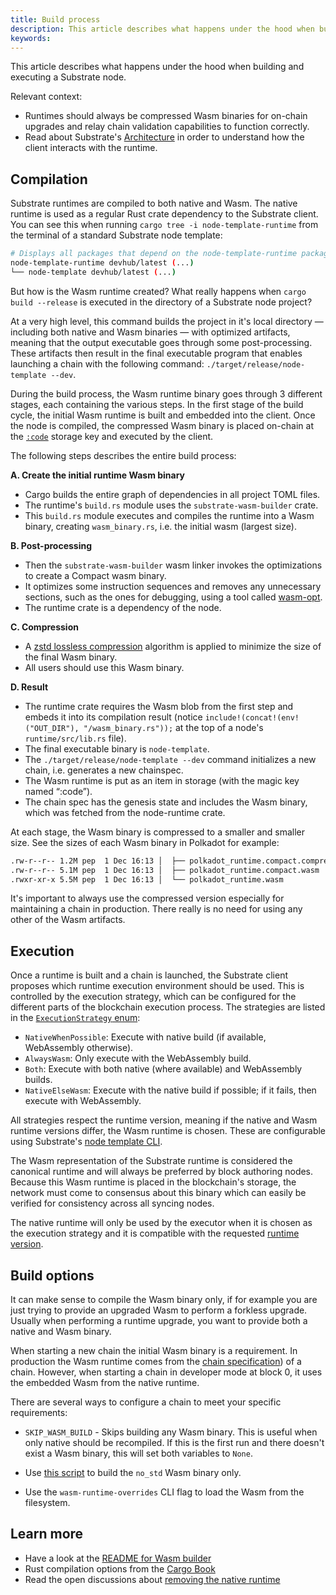```yaml
---
title: Build process
description: This article describes what happens under the hood when building and executing a Substrate node.
keywords:
---
```


This article describes what happens under the hood when building and executing a Substrate node.

Relevant context:

- Runtimes should always be compressed Wasm binaries for on-chain upgrades and relay chain validation capabilities to function correctly.
- Read about Substrate's [Architecture](../fundamentals/architecture.md) in order to understand how the client interacts with the runtime.

## Compilation

Substrate runtimes are compiled to both native and Wasm.
The native runtime is used as a regular Rust crate dependency to the Substrate client.
You can see this when running `cargo tree -i node-template-runtime` from the terminal of a standard Substrate node template:

```bash
# Displays all packages that depend on the node-template-runtime package.
node-template-runtime devhub/latest (...)
└── node-template devhub/latest (...)
```

But how is the Wasm runtime created?
What really happens when `cargo build --release` is executed in the directory of a Substrate node project?

At a very high level, this command builds the project in it's local directory &mdash; including both native and Wasm binaries &mdash; with optimized artifacts, meaning that the output executable goes through some post-processing.
These artifacts then result in the final executable program that enables launching a chain with the following command:
`./target/release/node-template --dev`.

During the build process, the Wasm runtime binary goes through 3 different stages, each containing the various steps.
In the first stage of the build cycle, the initial Wasm runtime is built and embedded into the client.
Once the node is compiled, the compressed Wasm binary is placed on-chain at the [`:code`](https://docs.substrate.io/rustdocs/latest/sp_storage/well_known_keys/constant.CODE.html) storage key and executed by the client.

The following steps describes the entire build process:

**A. Create the initial runtime Wasm binary**

- Cargo builds the entire graph of dependencies in all project TOML files.
- The runtime's `build.rs` module uses the `substrate-wasm-builder` crate.
- This `build.rs` module executes and compiles the runtime into a Wasm binary, creating `wasm_binary.rs`, i.e. the initial wasm (largest size). 

**B. Post-processing**

- Then the `substrate-wasm-builder` wasm linker invokes the optimizations to create a Compact wasm binary.
- It optimizes some instruction sequences and removes any unnecessary sections, such as the ones for debugging, using a tool called [wasm-opt](https://www.npmjs.com/package/wasm-opt).
- The runtime crate is a dependency of the node.

**C. Compression**

- A [zstd lossless compression](https://en.wikipedia.org/wiki/Zstandard) algorithm is applied to minimize the size of the final Wasm binary. 
- All users should use this Wasm binary. 

**D. Result**

- The runtime crate requires the Wasm blob from the first step and embeds it into its compilation result (notice `include!(concat!(env!("OUT_DIR"), "/wasm_binary.rs"));` at the top of a node's `runtime/src/lib.rs` file).
- The final executable binary is `node-template`.
- The `./target/release/node-template --dev` command initializes a new chain, i.e. generates a new chainspec.
- The Wasm runtime is put as an item in storage (with the magic key named “:code”).
- The chain spec has the genesis state and includes the Wasm binary, which was fetched from the node-runtime crate.


At each stage, the Wasm binary is compressed to a smaller and smaller size.
See the sizes of each Wasm binary in Polkadot for example:

```bash
.rw-r--r-- 1.2M pep  1 Dec 16:13 │  ├── polkadot_runtime.compact.compressed.wasm
.rw-r--r-- 5.1M pep  1 Dec 16:13 │  ├── polkadot_runtime.compact.wasm
.rwxr-xr-x 5.5M pep  1 Dec 16:13 │  └── polkadot_runtime.wasm
```

It's important to always use the compressed version especially for maintaining a chain in production.
There really is no need for using any other of the Wasm artifacts.

## Execution 

Once a runtime is built and a chain is launched, the Substrate client proposes which runtime execution environment should be used.
This is controlled by the execution strategy, which can be configured for the different parts of the blockchain execution process.
The strategies are listed in the [`ExecutionStrategy` enum](/rustdocs/latest/sp_state_machine/enum.ExecutionStrategy.html):

- `NativeWhenPossible`: Execute with native build (if available, WebAssembly otherwise).
- `AlwaysWasm`: Only execute with the WebAssembly build.
- `Both`: Execute with both native (where available) and WebAssembly builds.
- `NativeElseWasm`: Execute with the native build if possible; if it fails, then execute with WebAssembly.

All strategies respect the runtime version, meaning if the native and Wasm runtime versions differ, the Wasm runtime is chosen.
These are configurable using Substrate's [node template CLI](/content/md/en/docs/reference/command-line-tools/node-template.md).

The Wasm representation of the Substrate runtime is considered the canonical runtime and will always be preferred by block authoring nodes.
Because this Wasm runtime is placed in the blockchain's storage, the network must come to consensus about this binary which can easily be verified for consistency across all syncing nodes.

The native runtime will only be used by the executor when it is chosen as the execution strategy and it is compatible with the requested [runtime version](/main-docs/build/upgrade#runtime-versioning).

## Build options

It can make sense to compile the Wasm binary only, if for example you are just trying to provide an upgraded Wasm to perform a forkless upgrade. 
Usually when performing a runtime upgrade, you want to provide both a native and Wasm binary.

When starting a new chain the initial Wasm binary is a requirement. 
In production the Wasm runtime comes from the [chain specification](/content/md/en/docs/main-docs/build/chain-spec.md)) of a chain.
However, when starting a chain in developer mode at block 0, it uses the embedded Wasm from the native runtime.

There are several ways to configure a chain to meet your specific requirements:

- `SKIP_WASM_BUILD` - Skips building any Wasm binary. This is useful when only native should be recompiled.
    If this is the first run and there doesn't exist a Wasm binary, this will set both variables to `None`.

- Use [this script](https://github.com/paritytech/substrate/blob/master/.maintain/build-only-wasm.sh) to build the `no_std` Wasm binary only. 

- Use the `wasm-runtime-overrides` CLI flag to load the Wasm from the filesystem.

## Learn more

- Have a look at the [README for Wasm builder](https://github.com/paritytech/substrate/blob/master/utils/wasm-builder/README.md)
- Rust compilation options from the [Cargo Book](https://doc.rust-lang.org/cargo/commands/cargo-build.html#compilation-options)
- Read the open discussions about [removing the native runtime](https://github.com/paritytech/substrate/issues/10579)